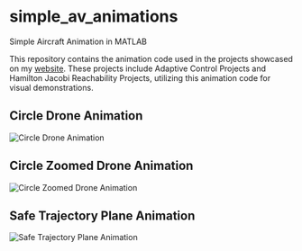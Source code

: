 # simple_av_animations
Simple Aircraft Animation in MATLAB

This repository contains the animation code used in the projects showcased on my [website](https://d8maldon.github.io/). These projects include Adaptive Control Projects and Hamilton Jacobi Reachability Projects, utilizing this animation code for visual demonstrations.

## Circle Drone Animation
![Circle Drone Animation](Animation%20Code/Drone/Drone%20Data/circledrone_animation.gif)

## Circle Zoomed Drone Animation
![Circle Zoomed Drone Animation](Animation%20Code/Drone/Drone%20Data/circlezoomed_drone_animation.gif)

## Safe Trajectory Plane Animation
![Safe Trajectory Plane Animation](Animation%20Code/Plane/Plane%20Data/Safe%20Trajectorydrone_animation.gif)
